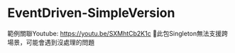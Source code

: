 # EventDriven-SimpleVersion
範例關聯Youtube: https://youtu.be/SXMhtCb2K1c
📍此包Singleton無法支援跨場景，可能會遇到沒處理的問題
